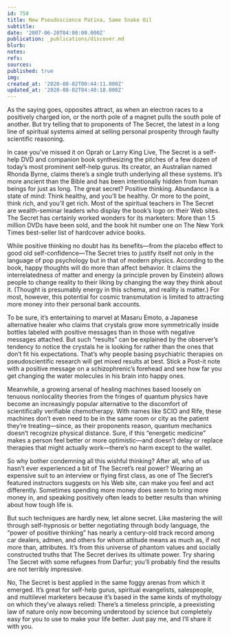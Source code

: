 ```yaml
---
id: 750
title: New Pseudoscience Patina, Same Snake Oil
subtitle: 
date: '2007-06-20T04:00:00.000Z'
publication: _publications/discover.md
blurb: 
notes: 
refs: 
sources: 
published: true
img: 
created_at: '2020-08-02T00:44:11.000Z'
updated_at: '2020-08-02T04:40:18.000Z'
---
```

As the saying goes, opposites attract, as when an electron races to a positively charged ion, or the north pole of a magnet pulls the south pole of another. But try telling that to proponents of The Secret, the latest in a long line of spiritual systems aimed at selling personal prosperity through faulty scientific reasoning.

In case you've missed it on Oprah or Larry King Live, The Secret is a self-help DVD and companion book synthesizing the pitches of a few dozen of today’s most prominent self-help gurus. Its creator, an Australian named Rhonda Byrne, claims there’s a single truth underlying all these systems. It’s more ancient than the Bible and has been intentionally hidden from human beings for just as long. The great secret? Positive thinking. Abundance is a state of mind: Think healthy, and you’ll be healthy. Or more to the point, think rich, and you’ll get rich. Most of the spiritual teachers in The Secret are wealth-seminar leaders who display the book’s logo on their Web sites. The Secret has certainly worked wonders for its marketers: More than 1.5 million DVDs have been sold, and the book hit number one on The New York Times best-seller list of hardcover advice books.

While positive thinking no doubt has its benefits—from the placebo effect to good old self-confidence—The Secret tries to justify itself not only in the language of pop psychology but in that of modern physics. According to the book, happy thoughts will do more than affect behavior. It claims the interrelatedness of matter and energy (a principle proven by Einstein) allows people to change reality to their liking by changing the way they think about it. (Thought is presumably energy in this schema, and reality is matter.) For most, however, this potential for cosmic transmutation is limited to attracting more money into their personal bank accounts.

To be sure, it’s entertaining to marvel at Masaru Emoto, a Japanese alternative healer who claims that crystals grow more symmetrically inside bottles labeled with positive messages than in those with negative messages attached. But such “results” can be explained by the observer’s tendency to notice the crystals he is looking for rather than the ones that don’t fit his expectations. That’s why people basing psychiatric therapies on pseudoscientific research will get mixed results at best. Stick a Post-it note with a positive message on a schizophrenic’s forehead and see how far you get changing the water molecules in his brain into happy ones.

Meanwhile, a growing arsenal of healing machines based loosely on tenuous nonlocality theories from the fringes of quantum physics have become an increasingly popular alternative to the discomfort of scientifically verifiable chemotherapy. With names like SCIO and Rife, these machines don’t even need to be in the same room or city as the patient they’re treating—since, as their proponents reason, quantum mechanics doesn’t recognize physical distance. Sure, if this “energetic medicine” makes a person feel better or more optimistic—and doesn’t delay or replace therapies that might actually work—there’s no harm except to the wallet.

So why bother condemning all this wishful thinking? After all, who of us hasn’t ever experienced a bit of The Secret’s real power? Wearing an expensive suit to an interview or flying first class, as one of The Secret’s featured instructors suggests on his Web site, can make you feel and act differently. Sometimes spending more money does seem to bring more money in, and speaking positively often leads to better results than whining about how tough life is.

But such techniques are hardly new, let alone secret. Like mastering the will through self-hypnosis or better negotiating through body language, the “power of positive thinking” has nearly a century-old track record among car dealers, admen, and others for whom attitude means as much as, if not more than, attributes. It’s from this universe of phantom values and socially constructed truths that The Secret derives its ultimate power. Try sharing The Secret with some refugees from Darfur; you’ll probably find the results are not terribly impressive.

No, The Secret is best applied in the same foggy arenas from which it emerged. It’s great for self-help gurus, spiritual evangelists, salespeople, and multilevel marketers because it’s based in the same kinds of mythology on which they’ve always relied: There’s a timeless principle, a preexisting law of nature only now becoming understood by science but completely easy for you to use to make your life better. Just pay me, and I’ll share it with you.
